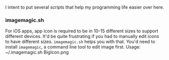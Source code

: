 I intent to put several scripts that help my programming life easier over here.


### imagemagic.sh
For iOS apps, app icon is required to be in 10-15 different sizes to support different devices. It'd be quite frustrating if you had to manually edit icons to have different sizes. 
`imagemagic.sh` helps you with that. You'd need to install `imagemagic`, a command line tool to edit image first.
Usage:
		~/.imagemagic.sh BigIcon.png
